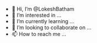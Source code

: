 - 👋 Hi, I’m @LokeshBatham
- 👀 I’m interested in ...
- 🌱 I’m currently learning ...
- 💞️ I’m looking to collaborate on ...
- 📫 How to reach me ...

<!---
LokeshBatham/LokeshBatham is a ✨ special ✨ repository because its `README.md` (this file) appears on your GitHub profile.
You can click the Preview link to take a look at your changes.
--->
